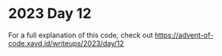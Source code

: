 # 2023 Day 12

For a full explanation of this code, check out https://advent-of-code.xavd.id/writeups/2023/day/12